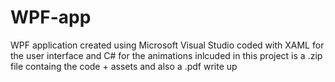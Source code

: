 # WPF-app
WPF application created using Microsoft Visual Studio coded with XAML for the user interface and C# for the animations
inlcuded in this project is a .zip file containg the code + assets and also a .pdf write up

